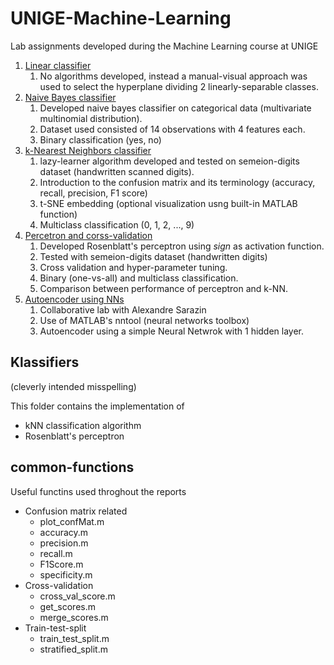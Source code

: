 # UNIGE-Machine-Learning 
Lab assignments developed during the Machine Learning course at UNIGE

1. [Linear classifier](/Assignment%201%20-%20linear-threshold%20classifier/Report/lab1_linearClassifiers.pdf)
   1. No algorithms developed, instead a manual-visual approach was used to select the hyperplane dividing 2 linearly-separable classes.
1. [Naive Bayes classifier](/Assignment%202%20-%20Naive%20Bayes%20classifier/Report/lab2_naiveBayesClassifier.pdf)
   1. Developed naive bayes classifier on categorical data (multivariate multinomial distribution).  
   1. Dataset used consisted of 14 observations with 4 features each.
   1. Binary classification (yes, no)
1. [k-Nearest Neighbors classifier](/Assignment%203%20-%20KNN%20classifier/Report/lab3_kNNClassifier.pdf)
   1. lazy-learner algorithm developed and tested on semeion-digits dataset (handwritten scanned digits). 
   1. Introduction to the confusion matrix and its terminology (accuracy, recall, precision, F1 score)
   1. t-SNE embedding (optional visualization usng built-in MATLAB function)
   1. Multiclass classification (0, 1, 2, ..., 9)
1. [Percetron and corss-validation](/Assignment%204%20-%20Perceptron%20CV/Report/lab4_perceptronClassifier.pdf)
   1. Developed Rosenblatt's perceptron using _sign_ as activation function.
   1. Tested with semeion-digits dataset (handwritten digits)
   1. Cross validation and hyper-parameter tuning.
   1. Binary (one-vs-all) and multiclass classification.
   1. Comparison between performance of perceptron and k-NN.
1. [Autoencoder using NNs](/Assignment%205%20-%20Perceptron%20CV/Report/lab5_autoencoder.pdf)
   1. Collaborative lab with Alexandre Sarazin
   1. Use of MATLAB's nntool (neural networks toolbox)
   1. Autoencoder using a simple Neural Netwrok with 1 hidden layer.
  
## Klassifiers
(cleverly intended misspelling)

This folder contains the implementation of
* kNN classification algorithm
* Rosenblatt's perceptron

## common-functions

Useful functins used throghout the reports
* Confusion matrix related
  * plot_confMat.m
  * accuracy.m
  * precision.m
  * recall.m
  * F1Score.m
  * specificity.m
* Cross-validation
  * cross_val_score.m
  * get_scores.m
  * merge_scores.m
* Train-test-split
  * train_test_split.m
  * stratified_split.m

